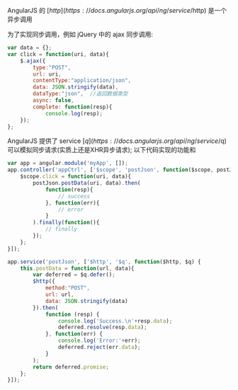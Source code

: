 AngularJS 的 [$http](https://docs.angularjs.org/api/ng/service/$http) 是一个异步调用

为了实现同步调用，例如 jQuery 中的 ajax 同步调用:
```js
var data = {};
var click = function(uri, data){
    $.ajax({
        type:"POST",
        url: uri,
        contentType:"application/json",
        data: JSON.stringify(data),
        dataType:"json",  //返回数据类型
        async: false,
        complete: function(resp){
            console.log(resp);
    });
};
```

AngularJS 提供了 service [$q](https://docs.angularjs.org/api/ng/service/$q) 可以模拟同步请求(实质上还是XHR异步请求); 以下代码实现的功能和
```js
var app = angular.module('myApp', []);
app.controller('appCtrl', ['$scope', 'postJson', function($scope, postJson){
    $scope.click = function(uri, data){
        postJson.postData(uri, data).then(
            function(resp){
                // success
            }, function(err){
                // error
            }
        ).finally(function(){
            // finally
        });
    };
}]);

app.service('postJson', ['$http', '$q', function($http, $q) {
    this.postData = function(url, data){
        var deferred = $q.defer();
        $http({
            method:"POST",
            url: url,
            data: JSON.stringify(data) 
        }).then(
            function (resp) {
                console.log('Success.\n'+resp.data);
                deferred.resolve(resp.data);
            }, function(err) {
                console.log('Error:'+err);
                deferred.reject(err.data);
            }
        );
        return deferred.promise;
    };
}]); 
```